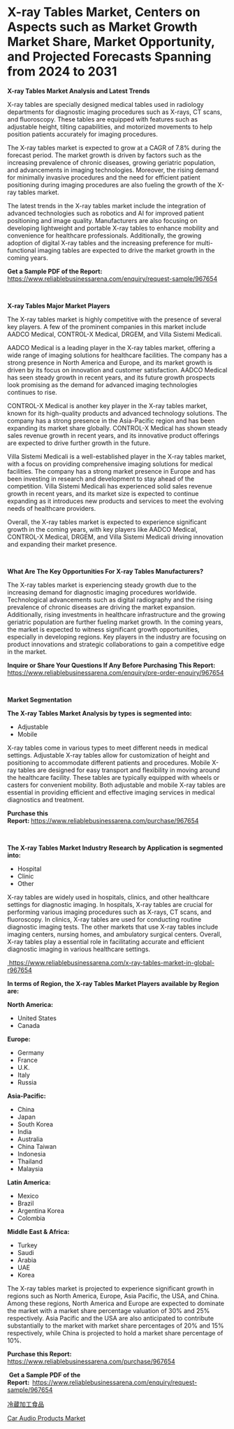 <p><h1>X-ray Tables Market, Centers on Aspects such as Market Growth Market Share, Market Opportunity, and Projected Forecasts Spanning from 2024 to 2031</h1></p><p><strong>X-ray Tables Market Analysis and Latest Trends</strong></p>
<p><p>X-ray tables are specially designed medical tables used in radiology departments for diagnostic imaging procedures such as X-rays, CT scans, and fluoroscopy. These tables are equipped with features such as adjustable height, tilting capabilities, and motorized movements to help position patients accurately for imaging procedures.</p><p>The X-ray tables market is expected to grow at a CAGR of 7.8% during the forecast period. The market growth is driven by factors such as the increasing prevalence of chronic diseases, growing geriatric population, and advancements in imaging technologies. Moreover, the rising demand for minimally invasive procedures and the need for efficient patient positioning during imaging procedures are also fueling the growth of the X-ray tables market.</p><p>The latest trends in the X-ray tables market include the integration of advanced technologies such as robotics and AI for improved patient positioning and image quality. Manufacturers are also focusing on developing lightweight and portable X-ray tables to enhance mobility and convenience for healthcare professionals. Additionally, the growing adoption of digital X-ray tables and the increasing preference for multi-functional imaging tables are expected to drive the market growth in the coming years.</p></p>
<p><strong>Get a Sample PDF of the Report:&nbsp;</strong> <a href="https://www.reliablebusinessarena.com/enquiry/request-sample/967654">https://www.reliablebusinessarena.com/enquiry/request-sample/967654</a></p>
<p>&nbsp;</p>
<p><strong>X-ray Tables Major Market Players</strong></p>
<p><p>The X-ray tables market is highly competitive with the presence of several key players. A few of the prominent companies in this market include AADCO Medical, CONTROL-X Medical, DRGEM, and Villa Sistemi Medicali.</p><p>AADCO Medical is a leading player in the X-ray tables market, offering a wide range of imaging solutions for healthcare facilities. The company has a strong presence in North America and Europe, and its market growth is driven by its focus on innovation and customer satisfaction. AADCO Medical has seen steady growth in recent years, and its future growth prospects look promising as the demand for advanced imaging technologies continues to rise.</p><p>CONTROL-X Medical is another key player in the X-ray tables market, known for its high-quality products and advanced technology solutions. The company has a strong presence in the Asia-Pacific region and has been expanding its market share globally. CONTROL-X Medical has shown steady sales revenue growth in recent years, and its innovative product offerings are expected to drive further growth in the future.</p><p>Villa Sistemi Medicali is a well-established player in the X-ray tables market, with a focus on providing comprehensive imaging solutions for medical facilities. The company has a strong market presence in Europe and has been investing in research and development to stay ahead of the competition. Villa Sistemi Medicali has experienced solid sales revenue growth in recent years, and its market size is expected to continue expanding as it introduces new products and services to meet the evolving needs of healthcare providers.</p><p>Overall, the X-ray tables market is expected to experience significant growth in the coming years, with key players like AADCO Medical, CONTROL-X Medical, DRGEM, and Villa Sistemi Medicali driving innovation and expanding their market presence.</p></p>
<p>&nbsp;</p>
<p><strong>What Are The Key Opportunities For X-ray Tables Manufacturers?</strong></p>
<p><p>The X-ray tables market is experiencing steady growth due to the increasing demand for diagnostic imaging procedures worldwide. Technological advancements such as digital radiography and the rising prevalence of chronic diseases are driving the market expansion. Additionally, rising investments in healthcare infrastructure and the growing geriatric population are further fueling market growth. In the coming years, the market is expected to witness significant growth opportunities, especially in developing regions. Key players in the industry are focusing on product innovations and strategic collaborations to gain a competitive edge in the market.</p></p>
<p><strong>Inquire or Share Your Questions If Any Before Purchasing This Report:</strong> <a href="https://www.reliablebusinessarena.com/enquiry/pre-order-enquiry/967654">https://www.reliablebusinessarena.com/enquiry/pre-order-enquiry/967654</a></p>
<p>&nbsp;</p>
<p><strong>Market Segmentation</strong></p>
<p><strong>The X-ray Tables Market Analysis by types is segmented into:</strong></p>
<p><ul><li>Adjustable</li><li>Mobile</li></ul></p>
<p><p>X-ray tables come in various types to meet different needs in medical settings. Adjustable X-ray tables allow for customization of height and positioning to accommodate different patients and procedures. Mobile X-ray tables are designed for easy transport and flexibility in moving around the healthcare facility. These tables are typically equipped with wheels or casters for convenient mobility. Both adjustable and mobile X-ray tables are essential in providing efficient and effective imaging services in medical diagnostics and treatment.</p></p>
<p><strong>Purchase this Report:&nbsp;</strong><a href="https://www.reliablebusinessarena.com/purchase/967654">https://www.reliablebusinessarena.com/purchase/967654</a></p>
<p>&nbsp;</p>
<p><strong>The X-ray Tables Market Industry Research by Application is segmented into:</strong></p>
<p><ul><li>Hospital</li><li>Clinic</li><li>Other</li></ul></p>
<p><p>X-ray tables are widely used in hospitals, clinics, and other healthcare settings for diagnostic imaging. In hospitals, X-ray tables are crucial for performing various imaging procedures such as X-rays, CT scans, and fluoroscopy. In clinics, X-ray tables are used for conducting routine diagnostic imaging tests. The other markets that use X-ray tables include imaging centers, nursing homes, and ambulatory surgical centers. Overall, X-ray tables play a essential role in facilitating accurate and efficient diagnostic imaging in various healthcare settings.</p></p>
<p><a href="https://www.reliablebusinessarena.com/x-ray-tables-market-in-global-r967654">&nbsp;https://www.reliablebusinessarena.com/x-ray-tables-market-in-global-r967654</a></p>
<p><strong>In terms of Region, the X-ray Tables Market Players available by Region are:</strong></p>
<p>
    <p> <strong> North America: </strong>
        <ul>
            <li>United States</li>
            <li>Canada</li>
        </ul>
        </p> 
    <p> <strong> Europe: </strong>
        <ul>
            <li>Germany</li>
            <li>France</li>
            <li>U.K.</li>
            <li>Italy</li>
            <li>Russia</li>
        </ul>
        </p> 
    <p> <strong> Asia-Pacific: </strong>
        <ul>
            <li>China</li>
            <li>Japan</li>
            <li>South Korea</li>
            <li>India</li>
            <li>Australia</li>
            <li>China Taiwan</li>
            <li>Indonesia</li>
            <li>Thailand</li>
            <li>Malaysia</li>
        </ul>
        </p> 
    <p> <strong> Latin America: </strong>
        <ul>
            <li>Mexico</li>
            <li>Brazil</li>
            <li>Argentina Korea</li>
            <li>Colombia</li>
        </ul>
        </p> 
    <p> <strong> Middle East & Africa: </strong>
        <ul>
            <li>Turkey</li>
            <li>Saudi</li>
            <li>Arabia</li>
            <li>UAE</li>
            <li>Korea</li>
        </ul>
    </p>
    </p>
<p><p>The X-ray tables market is projected to experience significant growth in regions such as North America, Europe, Asia Pacific, the USA, and China. Among these regions, North America and Europe are expected to dominate the market with a market share percentage valuation of 30% and 25% respectively. Asia Pacific and the USA are also anticipated to contribute substantially to the market with market share percentages of 20% and 15% respectively, while China is projected to hold a market share percentage of 10%.</p></p>
<p><strong>Purchase this Report: </strong><a href="https://www.reliablebusinessarena.com/purchase/967654">https://www.reliablebusinessarena.com/purchase/967654</a></p>
<p>&nbsp;<strong>Get a Sample PDF of the Report:&nbsp;&nbsp;</strong><a href="https://www.reliablebusinessarena.com/enquiry/request-sample/967654">https://www.reliablebusinessarena.com/enquiry/request-sample/967654</a></p>
<p><strong></strong></p>
<p><p><a href="https://github.com/RodHoppe07/Market-Research-Report-List-2/blob/main/4990479187219.md">冷蔵加工食品</a></p><p><a href="https://view.publitas.com/reportprime-1/global-car-audio-products-market-by-product-type-by-application-by-region-and-companies-industry-segment-outlook-market-assessment-competition-scenario-trends-and-forecast-2024-2031/">Car Audio Products Market</a></p></p>